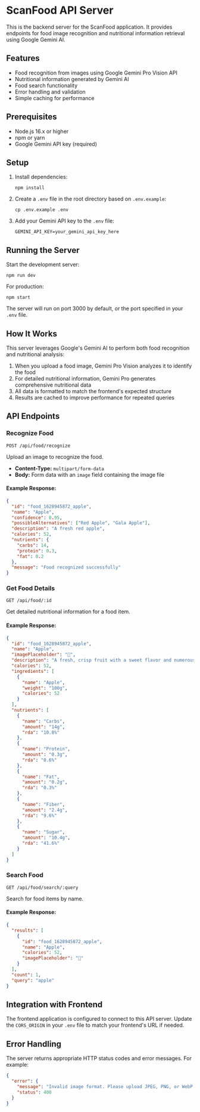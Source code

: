 # ScanFood API Server

This is the backend server for the ScanFood application. It provides endpoints for food image recognition and nutritional information retrieval using Google Gemini AI.

## Features

- Food recognition from images using Google Gemini Pro Vision API
- Nutritional information generated by Gemini AI
- Food search functionality
- Error handling and validation
- Simple caching for performance

## Prerequisites

- Node.js 16.x or higher
- npm or yarn
- Google Gemini API key (required)

## Setup

1. Install dependencies:
   ```
   npm install
   ```

2. Create a `.env` file in the root directory based on `.env.example`:
   ```
   cp .env.example .env
   ```

3. Add your Gemini API key to the `.env` file:
   ```
   GEMINI_API_KEY=your_gemini_api_key_here
   ```

## Running the Server

Start the development server:
```
npm run dev
```

For production:
```
npm start
```

The server will run on port 3000 by default, or the port specified in your `.env` file.

## How It Works

This server leverages Google's Gemini AI to perform both food recognition and nutritional analysis:

1. When you upload a food image, Gemini Pro Vision analyzes it to identify the food
2. For detailed nutritional information, Gemini Pro generates comprehensive nutritional data
3. All data is formatted to match the frontend's expected structure
4. Results are cached to improve performance for repeated queries

## API Endpoints

### Recognize Food

```
POST /api/food/recognize
```

Upload an image to recognize the food.
- **Content-Type:** `multipart/form-data`
- **Body:** Form data with an `image` field containing the image file

#### Example Response:
```json
{
  "id": "food_1628945872_apple",
  "name": "Apple",
  "confidence": 0.95,
  "possibleAlternatives": ["Red Apple", "Gala Apple"],
  "description": "A fresh red apple",
  "calories": 52,
  "nutrients": {
    "carbs": 14,
    "protein": 0.3,
    "fat": 0.2
  },
  "message": "Food recognized successfully"
}
```

### Get Food Details

```
GET /api/food/:id
```

Get detailed nutritional information for a food item.

#### Example Response:
```json
{
  "id": "food_1628945872_apple",
  "name": "Apple",
  "imagePlaceholder": "🍎",
  "description": "A fresh, crisp fruit with a sweet flavor and numerous health benefits.",
  "calories": 52,
  "ingredients": [
    {
      "name": "Apple",
      "weight": "100g",
      "calories": 52
    }
  ],
  "nutrients": [
    {
      "name": "Carbs",
      "amount": "14g",
      "rda": "10.8%"
    },
    {
      "name": "Protein",
      "amount": "0.3g",
      "rda": "0.6%"
    },
    {
      "name": "Fat",
      "amount": "0.2g",
      "rda": "0.3%"
    },
    {
      "name": "Fiber",
      "amount": "2.4g",
      "rda": "9.6%"
    },
    {
      "name": "Sugar",
      "amount": "10.4g",
      "rda": "41.6%"
    }
  ]
}
```

### Search Food

```
GET /api/food/search/:query
```

Search for food items by name.

#### Example Response:
```json
{
  "results": [
    {
      "id": "food_1628945872_apple",
      "name": "Apple",
      "calories": 52,
      "imagePlaceholder": "🍎"
    }
  ],
  "count": 1,
  "query": "apple"
}
```

## Integration with Frontend

The frontend application is configured to connect to this API server. Update the `CORS_ORIGIN` in your `.env` file to match your frontend's URL if needed.

## Error Handling

The server returns appropriate HTTP status codes and error messages. For example:

```json
{
  "error": {
    "message": "Invalid image format. Please upload JPEG, PNG, or WebP images.",
    "status": 400
  }
}
``` 